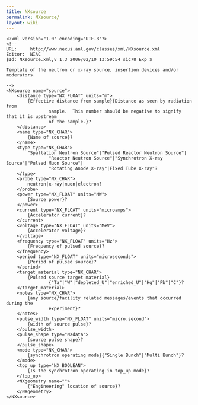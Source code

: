 ```yaml
---
title: NXsource
permalink: NXsource/
layout: wiki
---
```


    <?xml version="1.0" encoding="UTF-8"?>
    <!--
    URL:     http://www.nexus.anl.gov/classes/xml/NXsource.xml
    Editor:  NIAC
    $Id: NXsource.xml,v 1.3 2006/02/10 13:59:54 sic78 Exp $

    Template of the neutron or x-ray source, insertion devices and/or moderators.

    -->
    <NXsource name="source">
        <distance type="NX_FLOAT" units="m">
            {Effective distance from sample}{Distance as seen by radiation from 
                    sample.  This number should be negative to signify that it is upstream 
                    of the sample.}?
        </distance>
        <name type="NX_CHAR">
            {Name of source}?
        </name>
        <type type="NX_CHAR">
            "Spallation Neutron Source"|"Pulsed Reactor Neutron Source"|
                    "Reactor Neutron Source"|"Synchrotron X-ray Source"|"Pulsed Muon Source"|
                    "Rotating Anode X-ray"|Fixed Tube X-ray"?
        </type>
        <probe type="NX_CHAR">
            neutron|x-ray|muon|electron?
        </probe>
        <power type="NX_FLOAT" units="MW">
            {Source power}?
        </power>
        <current type="NX_FLOAT" units="microamps">
            {Accelerator current}?
        </current>
        <voltage type="NX_FLOAT" units="MeV">
            {Accelerator voltage}?
        </voltage>
        <frequency type="NX_FLOAT" units="Hz">
            {Frequency of pulsed source}?
        </frequency>
        <period type="NX_FLOAT" units="microseconds">
            {Period of pulsed source}?
        </period>
        <target_material type="NX_CHAR">
            {Pulsed source target material} 
                    {"Ta"|"W"|"depleted_U"|"enriched_U"|"Hg"|"Pb"|"C"}?
        </target_material>
        <notes type="NX_CHAR">
            {any source/facility related messages/events that occurred during the 
                    experiment}?
        </notes>
        <pulse_width type="NX_FLOAT" units="micro.second">
            {width of source pulse}?
        </pulse_width>
        <pulse_shape type="NXdata">
            {source pulse shape}?
        </pulse_shape>
        <mode type="NX_CHAR">
            {synchrotron operating mode}{"Single Bunch"|"Multi Bunch"}?
        </mode>
        <top_up type="NX_BOOLEAN">
            {Is the synchrotron operating in top_up mode}?
        </top_up>
        <NXgeometry name="">
            {"Engineering" location of source}?
        </NXgeometry>
    </NXsource>
